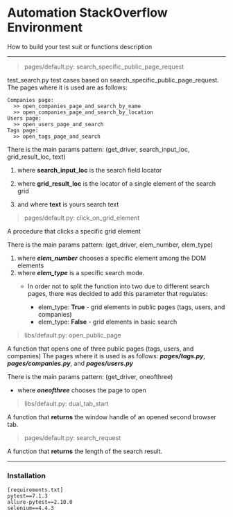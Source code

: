 # Automation StackOverflow Environment
How to build your test suit or functions description
<hr>

> pages/default.py:
> search_specific_public_page_request
    
test_search.py test cases based on search_specific_public_page_request.
The pages where it is used are as follows:

    Companies page:
      >> open_companies_page_and_search_by_name
      >> open_companies_page_and_search_by_location
    Users page:
      >> open_users_page_and_search
    Tags page:
      >> open_tags_page_and_search
    
There is the main params pattern: (get_driver, search_input_loc, grid_result_loc, text)
  
1. where **search_input_loc** is the search field locator
  
2. where **grid_result_loc** is the locator of a single element of the search grid
  
3. and where **text** is yours search text

> pages/default.py:
> click_on_grid_element

A procedure that clicks a specific grid element

There is the main params pattern: (get_driver, elem_number, elem_type)

1. where ***elem_number*** chooses a specific element among the DOM elements
2. where ***elem_type*** is a specific search mode.
   * In order not to split the function into two due to different search pages, there was decided to add this parameter that regulates:
    
     * elem_type: **True** - grid elements in public pages (tags, users, and companies)
     * elem_type: **False** - grid elements in basic search


> libs/default.py:
> open_public_page

A function that opens one of three public pages (tags, users, and companies)
The pages where it is used is as follows: ***pages/tags.py***, ***pages/companies.py***, and ***pages/users.py***

There is the main params pattern: (get_driver, oneofthree)
* where ***oneofthree*** chooses the page to open

>libs/default.py: dual_tab_start

A function that **returns** the window handle of an opened second browser tab.

>pages/default.py: search_request

A function that **returns** the length of the search result.

<hr>

### Installation ###
    [requirements.txt]
    pytest==7.1.3
    allure-pytest==2.10.0
    selenium==4.4.3
